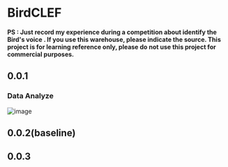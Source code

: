 # BirdCLEF

**PS : Just record my experience during a competition about identify the Bird's voice . If you use this warehouse, please indicate the source. This project is for learning reference only, please do not use this project for commercial purposes.**


## 0.0.1
### Data Analyze
   ![image](https://github.com/user-attachments/assets/467ca139-c1ec-4bbc-9694-dafa26d8cce7)


## 0.0.2(baseline)

## 0.0.3



